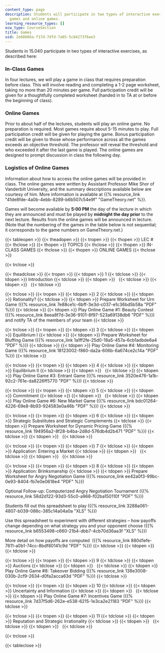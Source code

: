 ```yaml
---
content_type: page
description: Students will participate in two types of interactive exercises, in-class
  games and online games.
learning_resource_types: []
ocw_type: CourseSection
title: Games
uid: 2e68666a-f17d-7dfd-7a65-5c84273f6ae3
---
```


Students in 15.040 participate in two types of interactive exercises, as described here:

### In-Class Games

In four lectures, we will play a game in class that requires preparation before class. This will involve reading and completing a 1-2 page worksheet, taking no more than 20 minutes per game. Full participation credit will be given for a thoughtfully completed worksheet (handed in to TA at or before the beginning of class).

### Online Games

Prior to about half of the lectures, students will play an online game. No preparation is required. Most games require about 5-15 minutes to play. Full participation credit will be given for playing the game. Bonus participation credit will be given to those whose performance across all the games exceeds an objective threshold. The professor will reveal the threshold and who exceeded it after the last game is played. The online games are designed to prompt discussion in class the following day.

### Logistics of Online Games

Information about how to access the online games will be provided in class. The online games were written by Assistant Professor Mike Shor of Vanderbilt University, and the summary descriptions available below are courtesy of him. More information is available at {{% resource_link "41de8fde-4a0b-4ebb-8289-b6b507c54e9f" "GameTheory.net" %}}.

Games will become available by **5:00 PM** the day of the lecture in which they are announced and must be played by **midnight the day prior** to the next lecture. Results from the online games will be announced in lecture. (Note that the numbering of the games in the table below is not sequential; it corresponds to the game numbers on GameTheory.net.)

{{< tableopen >}}
{{< theadopen >}}
{{< tropen >}}
{{< thopen >}}
LEC #
{{< thclose >}}
{{< thopen >}}
TOPICS
{{< thclose >}}
{{< thopen >}}
IN-CLASS GAMES
{{< thclose >}}
{{< thopen >}}
ONLINE GAMES
{{< thclose >}}

{{< trclose >}}

{{< theadclose >}}
{{< tropen >}}
{{< tdopen >}}
1
{{< tdclose >}}
{{< tdopen >}}
Introduction
{{< tdclose >}}
{{< tdopen >}}
 
{{< tdclose >}}
{{< tdopen >}}
 
{{< tdclose >}}

{{< trclose >}}
{{< tropen >}}
{{< tdopen >}}
2
{{< tdclose >}}
{{< tdopen >}}
Rationality?
{{< tdclose >}}
{{< tdopen >}}
Prepare Worksheet for Urn Game ({{% resource_link 7e88ce1c-6bff-3e3d-c037-e1c36bd5b58a "PDF" %}})
{{< tdclose >}}
{{< tdopen >}}
Play Online Game #1: Beauty Contest ({{% resource_link 8eea8f7d-3e36-9101-8f97-523a69138db6 "PDF" %}}) and notify TA of the members of your team
{{< tdclose >}}

{{< trclose >}}
{{< tropen >}}
{{< tdopen >}}
3
{{< tdclose >}}
{{< tdopen >}}
Equilibrium I
{{< tdclose >}}
{{< tdopen >}}
Prepare Worksheet for Bluffing Game ({{% resource_link 1a1ff2fe-25d0-18a5-457a-6cb1adbde6a4 "PDF" %}})
{{< tdclose >}}
{{< tdopen >}}
Play Online Game #4: Monitoring Game ({{% resource_link 18123002-f860-da2a-606b-6a674ce2c14a "PDF" %}})
{{< tdclose >}}

{{< trclose >}}
{{< tropen >}}
{{< tdopen >}}
4
{{< tdclose >}}
{{< tdopen >}}
Equilibrium II
{{< tdclose >}}
{{< tdopen >}}
 
{{< tdclose >}}
{{< tdopen >}}
Play Online Game #3: Entrant Game ({{% resource_link 3520e476-1a1b-92c2-761e-da8226ff5770 "PDF" %}})
{{< tdclose >}}

{{< trclose >}}
{{< tropen >}}
{{< tdopen >}}
5
{{< tdclose >}}
{{< tdopen >}}
Commitment
{{< tdclose >}}
{{< tdopen >}}
 
{{< tdclose >}}
{{< tdopen >}}
Play Online Game #6: New Market Game ({{% resource_link bdc01264-4226-69e8-8b93-924583e0a46b "PDF" %}})
{{< tdclose >}}

{{< trclose >}}
{{< tropen >}}
{{< tdopen >}}
6
{{< tdclose >}}
{{< tdopen >}}
Strategic Substitutes and Strategic Complements
{{< tdclose >}}
{{< tdopen >}}
Prepare Worksheet for Dynamic Pricing Game ({{% resource_link 194956a2-8f28-b4ba-2d8d-576db4d2b471 "PDF" %}})
{{< tdclose >}}
{{< tdopen >}}
 
{{< tdclose >}}

{{< trclose >}}
{{< tropen >}}
{{< tdopen >}}
7
{{< tdclose >}}
{{< tdopen >}}
Application: Entering a Market
{{< tdclose >}}
{{< tdopen >}}
 
{{< tdclose >}}
{{< tdopen >}}
 
{{< tdclose >}}

{{< trclose >}}
{{< tropen >}}
{{< tdopen >}}
8
{{< tdclose >}}
{{< tdopen >}}
Application: Brinksmanship
{{< tdclose >}}
{{< tdopen >}}
Prepare Worksheet for Angry Negotiation Game ({{% resource_link ee42a0f3-99bc-0e93-8404-fb7e0e0618e4 "PDF" %}})  
  
Optional Follow-up: Computerized Angry Negotiation Tournament ({{% resource_link 58d2d122-93d3-55c0-a968-f02ba150110f "PDF" %}})  
  
Students fill out this spreadsheet to play ({{% resource_link 3288a061-4807-b039-086c-385c14a04a0a "XLS" %}})  
  
Use this spreadsheet to experiment with different strategies – how payoffs change depending on what strategy you and your opponent choose ({{% resource_link b6553498-c660-21b4-dbb7-4cb70d36aa3f "XLS" %}})  
  
More detail on how payoffs are computed  ({{% resource_link 880d1efe-7611-a0b1-74cc-8bdf80141c9d "PDF" %}})
{{< tdclose >}}
{{< tdopen >}}
 
{{< tdclose >}}

{{< trclose >}}
{{< tropen >}}
{{< tdopen >}}
9
{{< tdclose >}}
{{< tdopen >}}
Auctions
{{< tdclose >}}
{{< tdopen >}}
 
{{< tdclose >}}
{{< tdopen >}}
Play Online Game #8: Takeover Bidding ({{% resource_link 138e3008-030b-2cf9-2634-d0fa2acca63d "PDF" %}})
{{< tdclose >}}

{{< trclose >}}
{{< tropen >}}
{{< tdopen >}}
10
{{< tdclose >}}
{{< tdopen >}}
Uncertainty and Information
{{< tdclose >}}
{{< tdopen >}}
 
{{< tdclose >}}
{{< tdopen >}}
Play Online Game #7: Incentives Game ({{% resource_link 7d37f5d6-262e-e538-6215-1e3ca2e21183 "PDF" %}})
{{< tdclose >}}

{{< trclose >}}
{{< tropen >}}
{{< tdopen >}}
11
{{< tdclose >}}
{{< tdopen >}}
Reputation and Strategic Irrationality
{{< tdclose >}}
{{< tdopen >}}
 
{{< tdclose >}}
{{< tdopen >}}
 
{{< tdclose >}}

{{< trclose >}}

{{< tableclose >}}